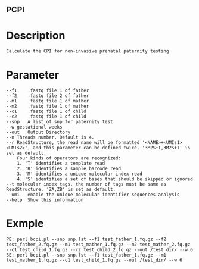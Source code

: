 ## PCPI
# Description
	Calculate the CPI for non-invasive prenatal paternity testing
# Parameter
	--f1	.fastq file 1 of father
	--f2	.fastq file 2 of father
	--m1	.fastq file 1 of mather
	--m2	.fastq file 1 of mather
	--c1	.fastq file 1 of child
	--c2	.fastq file 1 of child
	--snp	A list of snp for paternity test
	--w	gestational weeks
	--out	Output Directory
	--n	Threads number. Default is 4.
	--r	ReadStructure, the read name will be formatted '<NAME>+<UMIs1><UMIs2>', and this parameter can be defined twice. '3M2S+T,3M2S+T' is set as default.
		Four kinds of operators are recognized:
  		1. 'T' identifies a template read
  		2. 'B' identifies a sample barcode read
  		3. 'M' identifies a unique molecular index read
  		4. 'S' identifies a set of bases that should be skipped or ignored
	--t	molecular index tags, the number of tags must be same as ReadStructure. 'ZA,ZB' is set as default.
	--umi	enable the unique molecular identifier sequences analysis
	--help	Show this information
# Exmple 
	PE:	perl bcpi.pl --snp snp.lst --f1 test_father_1.fq.gz --f2 test_father_2.fq.gz --m1 test_mather_1.fq.gz --m2 test_mather_2.fq.gz --c1 test_child_1.fq.gz --c2 test_child_2.fq.gz --out /test_dir/ --w 6
	SE:	perl bcpi.pl --snp snp.lst --f1 test_father_1.fq.gz --m1 test_mather_1.fq.gz --c1 test_child_1.fq.gz --out /test_dir/ --w 6
